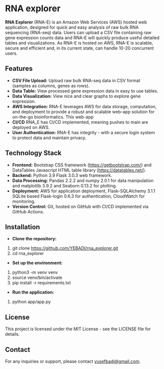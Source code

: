 # RNA explorer

**RNA Explorer** (RNA-E) is an Amazon Web Services (AWS) hosted web application, designed for quick and easy analysis of raw bulk RNA sequencing (RNA-seq) data. Users can upload a CSV file containing raw  gene expression counts data and RNA-E will quickly produce useful detailed tables and visualizations. As RNA-E is hosted on AWS, RNA-E is scalable, secure and efficient and, in its current state, can handle 10-20 concurrent users.

## Features

- **CSV File Upload:** Upload raw bulk RNA-seq data in CSV format (samples as columns, genes as rows).
- **Data Table:** View processed gene expression data in easy to use tables.
- **Data Visualization:** View nice and clear graphs to explore gene expression.
- **AWS Integration:** RNA-E leverages AWS for data storage, computation, and deployment to provide a robust and scalable web-app solution for on-the-go bioinformatics. This web-app 
- **CI/CD** RNA_E has CI/CD implemented, meaning pushes to main are deployed on AWS.
- **User Authentication:** RNA-E has integrity - with a secure login system to protect data and maintain privacy.

## Technology Stack

- **Frontend:** Bootstrap CSS framework (https://getbootstrap.com/) and DataTables Javascript HTML table library (https://datatables.net/).
- **Backend:** Python 3.9 Flask 3.0.3 web framework.
- **Data Processing:** Pandas 2.2.2 and numpy 2.0.1 for data manipulation and matplotlib 3.9.2 and Seaborn 0.13.2 for plotting.
- **Deployment:** AWS for application deployment, Flask-SQLAlchemy 3.1.1 SQLite based Flask-login 0.6.3 for authentication, CloudWatch for monitoring.
- **Version Control:** Git, hosted on GitHub with CI/CD implemented via GitHub Actions.

## Installation

- **Clone the repository:** 

1. git clone https://github.com/YEBADI/rna_explorer.git
2. cd rna_explorer

- **Set up the environment:**

1. python3 -m venv venv
2. source venv/bin/activate
3. pip install -r requirements.txt

- **Run the application:**

1. python app/app.py

## License
This project is licensed under the MIT License - see the LICENSE file for details.

## Contact
For any inquiries or support, please contact yusefbadi@gmail.com.
